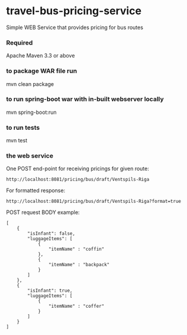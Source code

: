 # travel-bus-pricing-service
Simple WEB Service that provides pricing for bus routes

### Required
Apache Maven 3.3 or above

### to package WAR file run
mvn clean package

### to run spring-boot war with in-built webserver locally
mvn spring-boot:run

### to run tests
mvn test

### the web service

One POST end-point for receiving pricings for given route:
```
http://localhost:8081/pricing/bus/draft/Ventspils-Riga
```
For formatted response:
```
http://localhost:8081/pricing/bus/draft/Ventspils-Riga?format=true
```
POST request BODY example:
```
[
    {
        "isInfant": false,
        "luggageItems": [
            {
                "itemName" : "coffin"
            },
            {
                "itemName" : "backpack"
            }
        ]
    },
    {
        "isInfant": true,
        "luggageItems": [
            {
                "itemName" : "coffer"
            }
        ]
    }
]
```
